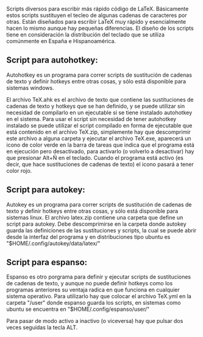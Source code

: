 Scripts diversos para escribir más rápido código de LaTeX. Básicamente estos scripts sustituyen el tecleo de algunas cadenas de caracteres por otras. Están diseñados para escribir LaTeX muy rápido y esencialmente hacen lo mismo aunque hay pequeñas diferencias. El diseño de los scripts tiene en consideración la distribución del teclado que se utiliza comúnmente en España e Hispanoamérica.

## Script para autohotkey:

Autohotkey es un programa para correr scripts de sustitución de cadenas de texto y definir hotkeys entre otras cosas, y sólo está disponible para sistemas windows.

El archivo TeX.ahk es el archivo de texto que contiene las sustituciones de cadenas de texto y hotkeys que se han definido, y se puede utilizar sin necesidad de compilarlo en un ejecutable si se tiene instalado autohotkey en el sistema. Para usar el script sin necesidad de tener autohotkey instalado se puede utilizar el script compilado en forma de ejecutable que está contenido en el archivo TeX.zip, simplemente hay que descomprimir este archivo a alguna carpeta y ejecutar el archivo TeX.exe, aparecerá un icono de color verde en la barra de tareas que indica que el programa está en ejecución pero desactivado, para activarlo (o volverlo a desactivar) hay que presionar Alt+Ñ en el teclado. Cuando el programa está activo (es decir, que hace sustituciones de cadenas de texto) el icono pasará a tener color rojo.

## Script para autokey:

Autokey es un programa para correr scripts de sustitución de cadenas de texto y definir hotkeys entre otras cosas, y sólo está disponible para sistemas linux. El archivo latex.zip contiene una carpeta que define un script para autokey. Debe descomprimirse en la carpeta donde autokey guarda las definiciones de las sustituciones y scripts, la cual se puede abrir desde la interfaz del programa y en distribuciones tipo ubuntu es "$HOME/.config/autokey/data/latex/"

## Script para espanso:

Espanso es otro porgrama para definir y ejecutar scripts de sustituciones de cadenas de texto, y aunque no puede definir hotkeys como los programas anteriores su ventaja radica en que funciona en cualquier sistema operativo. Para utilizarlo hay que colocar el archivo TeX.yml en la carpeta "/user" donde espanso guarda los scripts, en sistemas como ubuntu se encuentra en "$HOME/.config/espanso/user/"

Para pasar de modo activo a inactivo (o viceversa) hay que pulsar dos veces seguidas la tecla ALT.
